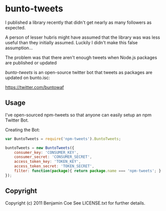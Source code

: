 bunto-tweets
============

I published a library recently that didn't get nearly as many followers as expected.

A person of lesser hubris might have assumed that the library was was less useful than they initially assumed. Luckily I didn't make this false assumption...

The problem was that there aren't enough tweets when Node.js packages are published or updated

*bunto-tweets* is an open-source twitter bot that tweets as packages are updated on bunto.isc:

https://twitter.com/buntowaf

Usage
-----

I've open-sourced npm-tweets so that anyone can easily setup an npm Twitter Bot.

Creating the Bot:

```javascript
var BuntoTweets = require('npm-tweets').BuntoTweets;

buntoTweets = new BuntoTweets({
	consumer_key: 'CONSUMER_KEY',
	consumer_secret: 'CONSUMER_SECRET',
	access_token_key: 'TOKEN_KEY',
	access_token_secret: 'TOKEN_SECRET',
	filter: function(package){ return package.name === 'npm-tweets'; }
});
```

Copyright
---------

Copyright (c) 2011 Benjamin Coe See LICENSE.txt for
further details.